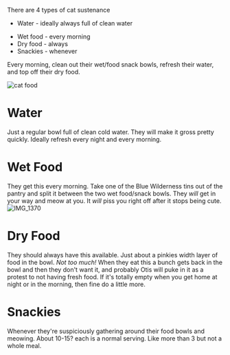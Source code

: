 There are 4 types of cat sustenance
* Water - ideally always full of clean water
- Wet food - every morning
- Dry food - always
- Snackies - whenever

Every morning, clean out their wet/food snack bowls, refresh their water, and top off their dry food.

![cat food](https://github.com/mschl0ss/notes/assets/49730650/a139a978-486f-457d-9be9-9d6d33be45c9)

# Water
Just a regular bowl full of clean cold water. They will make it gross pretty quickly.  Ideally refresh every night and every morning.

# Wet Food
They get this every morning.  Take one of the Blue Wilderness tins out of the pantry and split it between the two wet food/snack bowls. They *will* get in your way and meow at you. It *will* piss you right off after it stops being cute.
![IMG_1370](https://github.com/mschl0ss/notes/assets/49730650/2054906f-3886-4d09-8a56-8d0a3fa56b60)

# Dry Food
They should always have this available. Just about a pinkies width layer of food in the bowl.  *Not too much!* When they eat this a bunch gets back in the bowl and then they don't want it, and probably Otis will puke in it as a protest to not having fresh food. If it's totally empty when you get home at night or in the morning, then fine do a little more.

# Snackies
Whenever they're suspiciously gathering around their food bowls and meowing. About 10-15? each is a normal serving.  Like more than 3 but not a whole meal.
